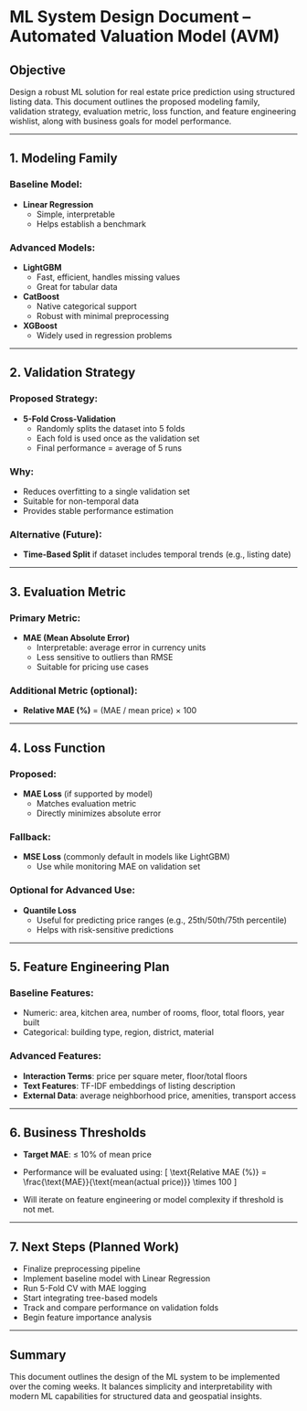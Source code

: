 #  ML System Design Document – Automated Valuation Model (AVM)

## Objective

Design a robust ML solution for real estate price prediction using structured listing data. This document outlines the proposed modeling family, validation strategy, evaluation metric, loss function, and feature engineering wishlist, along with business goals for model performance.

---

## 1. Modeling Family

### Baseline Model:
- **Linear Regression**
  - Simple, interpretable
  - Helps establish a benchmark

### Advanced Models:
- **LightGBM**
  - Fast, efficient, handles missing values
  - Great for tabular data
- **CatBoost**
  - Native categorical support
  - Robust with minimal preprocessing
- **XGBoost**
  - Widely used in regression problems

---

## 2. Validation Strategy

### Proposed Strategy:
- **5-Fold Cross-Validation**
  - Randomly splits the dataset into 5 folds
  - Each fold is used once as the validation set
  - Final performance = average of 5 runs

### Why:
- Reduces overfitting to a single validation set
- Suitable for non-temporal data
- Provides stable performance estimation

### Alternative (Future):
- **Time-Based Split** if dataset includes temporal trends (e.g., listing date)

---

## 3. Evaluation Metric

### Primary Metric:
- **MAE (Mean Absolute Error)**
  - Interpretable: average error in currency units
  - Less sensitive to outliers than RMSE
  - Suitable for pricing use cases

### Additional Metric (optional):
- **Relative MAE (%)** = (MAE / mean price) × 100

---

## 4. Loss Function

### Proposed:
- **MAE Loss** (if supported by model)
  - Matches evaluation metric
  - Directly minimizes absolute error

### Fallback:
- **MSE Loss** (commonly default in models like LightGBM)
  - Use while monitoring MAE on validation set

### Optional for Advanced Use:
- **Quantile Loss**
  - Useful for predicting price ranges (e.g., 25th/50th/75th percentile)
  - Helps with risk-sensitive predictions

---

## 5. Feature Engineering Plan

### Baseline Features:
- Numeric: area, kitchen area, number of rooms, floor, total floors, year built
- Categorical: building type, region, district, material

### Advanced Features:
- **Interaction Terms**: price per square meter, floor/total floors
- **Text Features**: TF-IDF embeddings of listing description
- **External Data**: average neighborhood price, amenities, transport access

---

## 6. Business Thresholds

- **Target MAE**: ≤ 10% of mean price
- Performance will be evaluated using:
  \[
  \text{Relative MAE (\%)} = \frac{\text{MAE}}{\text{mean(actual price)}} \times 100
  \]

- Will iterate on feature engineering or model complexity if threshold is not met.

---

## 7. Next Steps (Planned Work)

- Finalize preprocessing pipeline
- Implement baseline model with Linear Regression
- Run 5-Fold CV with MAE logging
- Start integrating tree-based models
- Track and compare performance on validation folds
- Begin feature importance analysis

---

## Summary

This document outlines the design of the ML system to be implemented over the coming weeks. It balances simplicity and interpretability with modern ML capabilities for structured data and geospatial insights.

